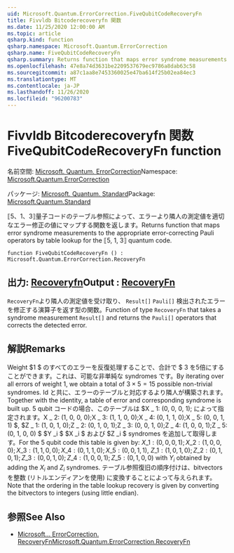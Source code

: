 ```yaml
---
uid: Microsoft.Quantum.ErrorCorrection.FiveQubitCodeRecoveryFn
title: Fivvldb Bitcoderecoveryfn 関数
ms.date: 11/25/2020 12:00:00 AM
ms.topic: article
qsharp.kind: function
qsharp.namespace: Microsoft.Quantum.ErrorCorrection
qsharp.name: FiveQubitCodeRecoveryFn
qsharp.summary: Returns function that maps error syndrome measurements to the appropriate error-correcting Pauli operators by table lookup for the ⟦5, 1, 3⟧ quantum code.
ms.openlocfilehash: 47e8a74d3631be2209537679ec9786a8dab63c58
ms.sourcegitcommit: a87c1aa8e7453360025e47ba614f25b02ea84ec3
ms.translationtype: MT
ms.contentlocale: ja-JP
ms.lasthandoff: 11/26/2020
ms.locfileid: "96200783"
---
```

# <a name="fivequbitcoderecoveryfn-function"></a><span data-ttu-id="817d6-102">Fivvldb Bitcoderecoveryfn 関数</span><span class="sxs-lookup"><span data-stu-id="817d6-102">FiveQubitCodeRecoveryFn function</span></span>

<span data-ttu-id="817d6-103">名前空間: [Microsoft. Quantum. ErrorCorrection](xref:Microsoft.Quantum.ErrorCorrection)</span><span class="sxs-lookup"><span data-stu-id="817d6-103">Namespace: [Microsoft.Quantum.ErrorCorrection](xref:Microsoft.Quantum.ErrorCorrection)</span></span>

<span data-ttu-id="817d6-104">パッケージ: [Microsoft. Quantum. Standard](https://nuget.org/packages/Microsoft.Quantum.Standard)</span><span class="sxs-lookup"><span data-stu-id="817d6-104">Package: [Microsoft.Quantum.Standard](https://nuget.org/packages/Microsoft.Quantum.Standard)</span></span>


<span data-ttu-id="817d6-105">⟦5、1、3⟧量子コードのテーブル参照によって、エラーより隣人の測定値を適切なエラー修正の値にマップする関数を返します。</span><span class="sxs-lookup"><span data-stu-id="817d6-105">Returns function that maps error syndrome measurements to the appropriate error-correcting Pauli operators by table lookup for the ⟦5, 1, 3⟧ quantum code.</span></span>

```qsharp
function FiveQubitCodeRecoveryFn () : Microsoft.Quantum.ErrorCorrection.RecoveryFn
```


## <a name="output--recoveryfn"></a><span data-ttu-id="817d6-106">出力: [Recoveryfn](xref:Microsoft.Quantum.ErrorCorrection.RecoveryFn)</span><span class="sxs-lookup"><span data-stu-id="817d6-106">Output : [RecoveryFn](xref:Microsoft.Quantum.ErrorCorrection.RecoveryFn)</span></span>

<span data-ttu-id="817d6-107">`RecoveryFn`より隣人の測定値を受け取り、 `Result[]` `Pauli[]` 検出されたエラーを修正する演算子を返す型の関数。</span><span class="sxs-lookup"><span data-stu-id="817d6-107">Function of type `RecoveryFn` that takes a syndrome measurement `Result[]` and returns the `Pauli[]` operators that corrects the detected error.</span></span>

## <a name="remarks"></a><span data-ttu-id="817d6-108">解説</span><span class="sxs-lookup"><span data-stu-id="817d6-108">Remarks</span></span>

<span data-ttu-id="817d6-109">Weight $1 $ のすべてのエラーを反復処理することで、合計で $ 3 を5倍にすることができます。これは、可能な非単純な syndromes です。</span><span class="sxs-lookup"><span data-stu-id="817d6-109">By iterating over all errors of weight $1$, we obtain a total of $3\times 5=15$ possible non-trivial syndromes.</span></span>
<span data-ttu-id="817d6-110">Id と共に、エラーのテーブルと対応するより隣人が構築されます。</span><span class="sxs-lookup"><span data-stu-id="817d6-110">Together with the identity, a table of error and corresponding syndrome is built up.</span></span> <span data-ttu-id="817d6-111">5 qubit コードの場合、このテーブルは $X \_ 1: (0, 0, 0, 1); によって指定されます。X \_ 2: (1, 0, 0, 0);X \_ 3: (1, 1, 0, 0);X \_ 4: (0, 1, 1, 0);X \_ 5: (0, 0, 1, 1) $, $Z \_ 1: (1, 0, 1, 0);Z \_ 2: (0, 1, 0, 1);Z \_ 3: (0, 0, 1, 0);Z \_ 4: (1, 0, 0, 1);Z \_ 5: (0, 1, 0, 0) $ $Y _i $ $X _i $ および $Z _i $ syndromes を追加して取得します。</span><span class="sxs-lookup"><span data-stu-id="817d6-111">For the 5 qubit code this table is given by: $X\_1: (0,0,0,1); X\_2: (1,0,0,0); X\_3: (1,1,0,0); X\_4: (0,1,1,0); X\_5: (0,0,1,1)$, $Z\_1: (1,0,1,0); Z\_2: (0,1,0,1); Z\_3: (0,0,1,0); Z\_4: (1,0,0,1); Z\_5: (0,1,0,0)$ with $Y_i$ obtained by adding the $X_i$ and $Z_i$ syndromes.</span></span> <span data-ttu-id="817d6-112">テーブル参照復旧の順序付けは、bitvectors を整数 (リトルエンディアンを使用) に変換することによって与えられます。</span><span class="sxs-lookup"><span data-stu-id="817d6-112">Note that the ordering in the table lookup recovery is given by converting the bitvectors to integers (using little endian).</span></span>

## <a name="see-also"></a><span data-ttu-id="817d6-113">参照</span><span class="sxs-lookup"><span data-stu-id="817d6-113">See Also</span></span>

- [<span data-ttu-id="817d6-114">Microsoft... ErrorCorrection. RecoveryFn</span><span class="sxs-lookup"><span data-stu-id="817d6-114">Microsoft.Quantum.ErrorCorrection.RecoveryFn</span></span>](xref:Microsoft.Quantum.ErrorCorrection.RecoveryFn)